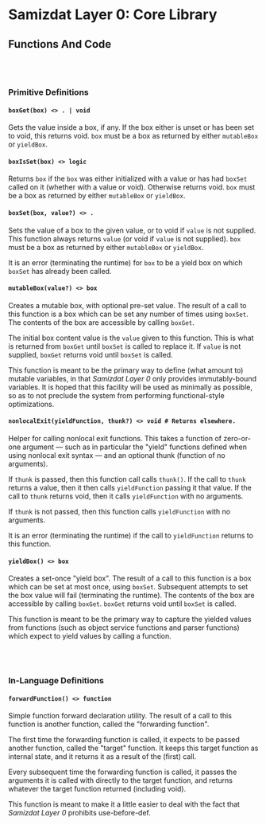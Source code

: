 Samizdat Layer 0: Core Library
==============================

Functions And Code
------------------

<br><br>
### Primitive Definitions

#### `boxGet(box) <> . | void`

Gets the value inside a box, if any. If the box either is unset or has
been set to void, this returns void. `box` must be a box as returned by
either `mutableBox` or `yieldBox`.

#### `boxIsSet(box) <> logic`

Returns `box` if the `box` was either initialized with a value or has
had `boxSet` called on it (whether with a value or void). Otherwise returns
void. `box` must be a box as returned by either `mutableBox` or `yieldBox`.

#### `boxSet(box, value?) <> .`

Sets the value of a box to the given value, or to void if `value` is
not supplied. This function always returns `value` (or void if `value` is
not supplied). `box` must be a box as returned by either `mutableBox` or
`yieldBox`.

It is an error (terminating the runtime) for `box` to be a yield box on
which `boxSet` has already been called.

#### `mutableBox(value?) <> box`

Creates a mutable box, with optional pre-set value. The result of a call to
this function is a box which can be set any number of times using
`boxSet`. The contents of the box are accessible by calling `boxGet`.

The initial box content value is the `value` given to this function. This
is what is returned from `boxGet` until `boxSet` is called to replace it.
If `value` is not supplied, `boxGet` returns void until `boxSet` is called.

This function is meant to be the primary way to define (what amount to)
mutable variables, in that *Samizdat Layer 0* only provides immutably-bound
variables. It is hoped that this facility will be used as minimally as
possible, so as to not preclude the system from performing functional-style
optimizations.

#### `nonlocalExit(yieldFunction, thunk?) <> void # Returns elsewhere.`

Helper for calling nonlocal exit functions. This takes a function of
zero-or-one argument &mdash; such as in particular the "yield" functions
defined when using nonlocal exit syntax &mdash; and an optional thunk
(function of no arguments).

If `thunk` is passed, then this function call calls `thunk()`. If the call
to `thunk` returns a value, then it then calls `yieldFunction` passing it
that value. If the call to `thunk` returns void, then it calls `yieldFunction`
with no arguments.

If `thunk` is not passed, then this function calls `yieldFunction` with no
arguments.

It is an error (terminating the runtime) if the call to `yieldFunction`
returns to this function.

#### `yieldBox() <> box`

Creates a set-once "yield box". The result of a call to this function is a
box which can be set at most once, using `boxSet`. Subsequent attempts to
set the box value will fail (terminating the runtime). The contents of the
box are accessible by calling `boxGet`. `boxGet` returns void until
`boxSet` is called.

This function is meant to be the primary way to capture the yielded values
from functions (such as object service functions and parser functions) which
expect to yield values by calling a function.

<br><br>
### In-Language Definitions

#### `forwardFunction() <> function`

Simple function forward declaration utility. The result of a call to this
function is another function, called the "forwarding function".

The first time the forwarding function is called, it expects to be passed
another function, called the "target" function. It keeps this target function
as internal state, and it returns it as a result of the (first) call.

Every subsequent time the forwarding function is called, it passes the
arguments it is called with directly to the target function, and returns
whatever the target function returned (including void).

This function is meant to make it a little easier to deal with the fact
that *Samizdat Layer 0* prohibits use-before-def.
